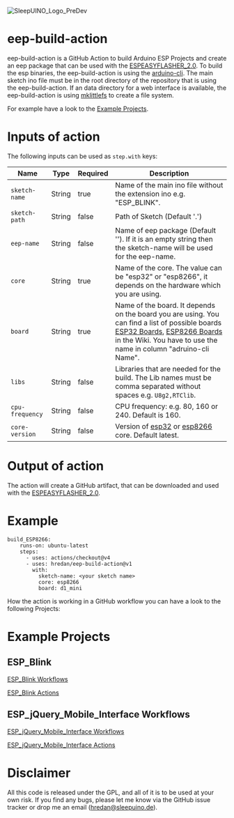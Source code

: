 ![SleepUINO_Logo_PreDev](https://user-images.githubusercontent.com/48091357/111156537-25298a00-8596-11eb-8726-1fe5cd7bed93.png)
# eep-build-action
eep-build-action is a GitHub Action to build Arduino ESP Projects and create an eep package that can be used with the [ESPEASYFLASHER_2.0](https://github.com/hredan/ESPEASYFLASHER_2.0).
To build the esp binaries, the eep-build-action is using the [arduino-cli](https://github.com/arduino/arduino-cli). The main sketch ino file must be in the root directory of the repository that is using the eep-build-action. If an data directory for a web interface is available, the eep-build-action is using [mklittlefs](https://github.com/earlephilhower/mklittlefs) to create a file system.

For example have a look to the [Example Projects](https://github.com/hredan/eep-build-action#example-projects).

# Inputs of action

The following inputs can be used as `step.with` keys:

| Name               | Type        | Required | Description                                                                                                                          |
|--------------------|-------------|----------|--------------------------------------------------------------------------------------------------------------------------------------|
| `sketch-name`      | String      | true     | Name of the main ino file without the extension ino e.g. "ESP_BLINK".                                                                |
| `sketch-path`      | String      | false    | Path of Sketch (Default '.')                                                                                                         |
| `eep-name`         | String      | false    | Name of eep package (Default ''). If it is an empty string then the sketch-name will be used for the eep-name.                       |
| `core`             | String      | true     | Name of the core. The value can be "esp32" or "esp8266", it depends on the hardware which you are using.                             |
| `board`            | String      | true     | Name of the board. It depends on the board you are using. You can find a list of possible boards [ESP32 Boards](https://github.com/hredan/eep-build-action/wiki/BoardESP32), [ESP8266 Boards](https://github.com/hredan/eep-build-action/wiki/BoardESP8266) in the Wiki. You have to use the name in column "adruino-cli Name".     |
| `libs`             | String      | false    | Libraries that are needed for the build. The Lib names must be comma separated without spaces e.g. `U8g2,RTClib`.                    |
| `cpu-frequency`    | String      | false    | CPU frequency: e.g. 80, 160 or 240. Default is 160.                                                                                   |
| `core-version`     | String      | false    | Version of [esp32](https://github.com/espressif/arduino-esp32) or [esp8266](https://github.com/esp8266/Arduino) core. Default latest.                                                                                   |

# Output of action

The action will create a GitHub artifact, that can be downloaded and used with the [ESPEASYFLASHER_2.0](https://github.com/hredan/ESPEASYFLASHER_2.0).

# Example
```
build_ESP8266:
    runs-on: ubuntu-latest
    steps:
      - uses: actions/checkout@v4
      - uses: hredan/eep-build-action@v1
        with:
          sketch-name: <your sketch name>
          core: esp8266
          board: d1_mini
```
How the action is working in a GitHub workflow you can have a look to the following Projects:

# Example Projects
## ESP_Blink
[ESP_Blink Workflows](https://github.com/hredan/ESP_Blink/tree/master/.github/workflows)

[ESP_Blink Actions](https://github.com/hredan/ESP_Blink/actions)
## ESP_jQuery_Mobile_Interface Workflows
[ESP_jQuery_Mobile_Interface Workflows](https://github.com/hredan/ESP_jQuery_Mobile_Interface/tree/main/.github/workflows)

[ESP_jQuery_Mobile_Interface Actions](https://github.com/hredan/ESP_jQuery_Mobile_Interface/actions)

# Disclaimer
All this code is released under the GPL, and all of it is to be used at your own risk. If you find any bugs, please let me know via the GitHub issue tracker or drop me an email ([hredan@sleepuino.de](mailto:hredan@sleepuino.de)).
